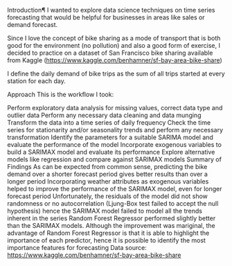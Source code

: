 
Introduction¶
I wanted to explore data science techniques on time series forecasting that would be helpful for businesses in areas like sales or demand forecast.

Since I love the concept of bike sharing as a mode of transport that is both good for the environment (no pollution) and also a good form of exercise, I decided to practice on a dataset of San Francisco bike sharing available from Kaggle (https://www.kaggle.com/benhamner/sf-bay-area-bike-share)

I define the daily demand of bike trips as the sum of all trips started at every station for each day.

Approach
This is the workflow I took:

Perform exploratory data analysis for missing values, correct data type and outlier data
Perform any necessary data cleaning and data munging
Transform the data into a time series of daily frequency
Check the time series for stationarity and/or seasonality trends and perform any necessary transformation
Identify the parameters for a suitable SARIMA model and evaluate the performance of the model
Incorporate exogenous variables to build a SARIMAX model and evaluate its performance
Explore alternative models like regression and compare against SARIMAX models
Summary of Findings
As can be expected from common sense, predicting the bike demand over a shorter forecast period gives better results than over a longer period
Incorporating weather attributes as exogenous variables helped to improve the performance of the SARIMAX model, even for longer forecast period
Unfortunately, the residuals of the model did not show randomness or no autocorrelation (Ljung-Box test failed to accept the null hypothesis) hence the SARIMAX model failed to model all the trends inherent in the series
Random Forest Regressor performed slightly better than the SARIMAX models.
Although the improvement was mariginal, the advantage of Random Forest Regressor is that it is able to highlight the importance of each predictor, hence it is possible to identify the most importance features for forecasting
Data source: https://www.kaggle.com/benhamner/sf-bay-area-bike-share
